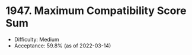# 1947. Maximum Compatibility Score Sum
- Difficulty: Medium
- Acceptance: 59.8% (as of 2022-03-14)
